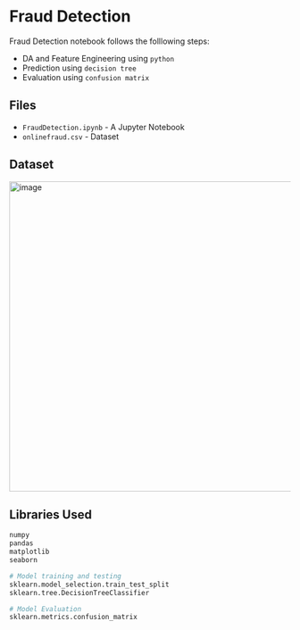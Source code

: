 # Fraud Detection

Fraud Detection notebook follows the folllowing steps:
- DA and Feature Engineering using `python`
- Prediction using `decision tree`
- Evaluation using `confusion matrix`

## Files

- `FraudDetection.ipynb` - A Jupyter Notebook
- `onlinefraud.csv` - Dataset

## Dataset
<img width="571" height="556" alt="image" src="https://github.com/user-attachments/assets/1db5ceff-4cce-478a-9c5d-313dffd1428f" />


## Libraries Used


```python
numpy
pandas
matplotlib
seaborn

# Model training and testing
sklearn.model_selection.train_test_split
sklearn.tree.DecisionTreeClassifier

# Model Evaluation
sklearn.metrics.confusion_matrix
```
